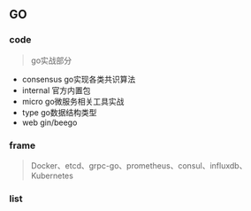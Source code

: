 ## GO

### code
> go实战部分

* consensus go实现各类共识算法
* internal 官方内置包
* micro go微服务相关工具实战
* type go数据结构类型
* web gin/beego

### frame
> Docker、etcd、grpc-go、prometheus、consul、influxdb、Kubernetes

### list